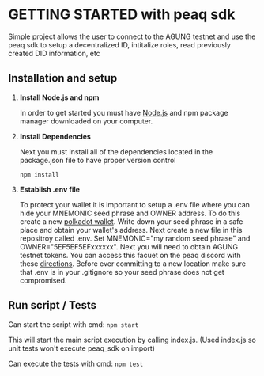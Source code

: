 # GETTING STARTED with peaq sdk
Simple project allows the user to connect to the AGUNG testnet and use the peaq sdk to setup a decentralized ID, intitalize roles, read previously created DID information, etc

## Installation and setup
1. **Install Node.js and npm**

    In order to get started you must have [Node.js](https://nodejs.org/en) and npm package manager downloaded on your computer.

2. **Install Dependencies**

    Next you must install all of the dependencies located in the package.json file to have proper version control

    ```npm install```

3. **Establish .env file**

    To protect your wallet it is important to setup a .env file where you can hide your MNEMONIC seed phrase and OWNER address. To do this create a new [polkadot wallet](https://polkadot.js.org/extension/). Write down your seed phrase in a safe place and obtain your wallet's address. Next create a new file in this repositroy called .env. Set MNEMONIC="my random seed phrase" and OWNER="5EF5EF5EFxxxxxx". Next you will need to obtain AGUNG testnet tokens. You can access this facuet on the peaq discord with these [directions](https://docs.peaq.network/docs/learn/token-and-token-utility/agung-token-faucet/). Before ever committing to a new location make sure that .env is in your .gitignore so your seed phrase does not get compromised.

## Run script / Tests
Can start the script with cmd:
```npm start```

This will start the main script execution by calling index.js. (Used index.js so unit tests won't execute peaq_sdk on import)

Can execute the tests with cmd:
```npm test```